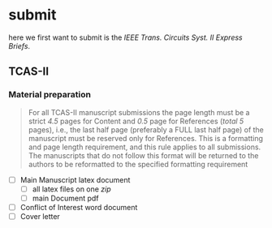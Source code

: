 # submit

here we first want to submit is the _IEEE Trans. Circuits Syst. II Express Briefs_.

## TCAS-II

### Material preparation

> For all TCAS-II manuscript submissions the page length must be a strict _4.5_ pages for Content and _0.5_ page for References (_total 5_ pages), i.e., the last half page (preferably a FULL last half page) of the manuscript must be reserved only for References. This is a formatting and page length requirement, and this rule applies to all submissions. The manuscripts that do not follow this format will be returned to the authors to be reformatted to the specified formatting requirement

- [ ] Main Manuscript latex document
  - [ ] all latex files on one _zip_
  - [ ] main Document pdf
- [ ] Conflict of Interest word document
- [ ] Cover letter
